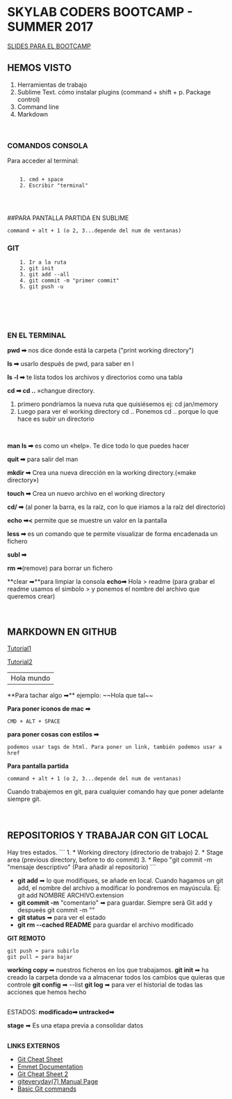 <h1>SKYLAB CODERS BOOTCAMP - SUMMER 2017</h1>

<a href="https://skylabcoders.github.io/bootcamp-julio2017/">SLIDES PARA EL BOOTCAMP</a>





<h2>HEMOS VISTO</h2>

<ol>
<li> Herramientas de trabajo</li>
<li> Sublime Text. cómo instalar plugins (command + shift + p. Package control)</li>
<li> Command line</li>
<li> Markdown</li>
</ol>
<br>


<h3>COMANDOS CONSOLA</h3> 

Para acceder al terminal:
```
    
    1. cmd + space
    2. Escribir "terminal"
    
```

<br>

##PARA PANTALLA PARTIDA EN SUBLIME
```
command + alt + 1 (o 2, 3...depende del num de ventanas)
```


<h3>GIT</h3>


```
    1. Ir a la ruta
    2. git init
    3. git add --all
    4. git commit -m "primer commit"
    5. git push -u
```
<br>
<br>
<br>




## <h3>EN EL TERMINAL</h3>


**pwd    ➡** nos dice donde está la carpeta ("print working directory")

**ls     ➡** usarlo después de pwd, para saber en l

**ls -l  ➡** te lista todos los archivos y directorios como una tabla 

**cd ➡ cd ..** »changue directory. 
<ol>
    <li>primero pondríamos la nueva ruta que quisiésemos
ej: cd jan/memory</li>
    <li>Luego para ver el working directory 
cd ..
Ponemos cd .. porque lo que hace es subir un directorio </li>
</ol> 
<br>

**man ls ➡** es como un «help». Te dice todo lo que puedes hacer

**quit ➡** para salir del man

**mkdir ➡** Crea una nueva dirección en la working directory.(«make directory»)

**touch ➡** Crea un nuevo archivo en el working directory

**cd/ ➡** (al poner la barra, es la raíz, con lo que iriamos a la raíz del directorio)

**echo ➡<** permite que se muestre un valor en la pantalla

**less ➡** es un comando que te permite visualizar de forma encadenada un fichero

**subl ➡**

**rm ➡**(remove) para borrar un fichero

**clear ➡**para limpiar la consola
**echo➡** Hola > readme  (para grabar el readme usamos el simbolo > y ponemos el nombre del archivo que queremos crear)

<br>

<h2>MARKDOWN EN GITHUB</h2>
<a href="https://guides.github.com/features/mastering-markdown/">Tutorial1</a>

<a href="https://guides.github.com/features/mastering-markdown/">Tutorial2</a>
<table><td>Hola mundo</td></table>
**Para tachar algo ➡** ejemplo: 
~~Hola que tal~~




**Para poner iconos de mac ➡**
```
CMD + ALT + SPACE 
```

**para poner cosas con estilos ➡** 
```
podemos usar tags de html. Para poner un link, también podemos usar a href

```

**Para pantalla partida** 
```
command + alt + 1 (o 2, 3...depende del num de ventanas)
```

Cuando trabajemos en git, para cualquier comando hay que poner adelante siempre git.
<br>
<br>
<br>

<h2> REPOSITORIOS Y TRABAJAR CON GIT LOCAL</h2>
Hay tres estados.
```
1. * Working directory (directorio de trabajo)
2. * Stage area (previous directory, before to do commit)
3. * Repo "git commit -m "mensaje descriptivo" (Para añadir al repositorio)
```
<br>

<ul>
    <li><strong>git add</strong> ➡ lo que modifiques, se añade en local. Cuando hagamos un git add, el nombre del archivo a modificar lo pondremos en mayúscula. 
    Ej: git add NOMBRE ARCHIVO.extension</li>
    <li><strong>git commit -m</strong>  "comentario" ➡ para guardar. Siempre será Git add y despueés git commit -m ""
    </li>
    <li><strong>git status</strong> ➡ para ver el estado</li>
    <li><strong>git rm --cached README</strong> para guardar el archivo modificado</li>
</ul>


**GIT REMOTO**
```
git push ➡ para subirlo
git pull ➡ para bajar
```


<strong>working copy</strong> ➡ nuestros ficheros en los que trabajamos.
<strong>git init</strong> ➡ ha creado la carpeta donde va a almacenar todos los cambios que quieras que controle
<strong>git config</strong> ➡ --list
<strong>git log</strong> ➡ para ver el historial de todas las acciones que hemos hecho
##

ESTADOS: 
<strong>modificado➡ </strong>
<strong>untracked➡</strong>

<strong>stage</strong> ➡ Es una etapa previa a consolidar datos
<br>

##

**LINKS EXTERNOS**
<ul>
    <li><a href="http://files.zeroturnaround.com/pdf/zt_git_cheat_sheet.pdf">Git Cheat Sheet</a></li>
    <li><a href="https://docs.emmet.io/cheat-sheet/">Emmet Documentation</a></li>
    <li><a href="https://www.git-tower.com/blog/git-cheat-sheet/">Git Cheat Sheet 2</a></li>
    <li><a href="https://www.kernel.org/pub/software/scm/git/docs/giteveryday.html">giteveryday(7) Manual Page</a></li>
    <li><a href="https://confluence.atlassian.com/bitbucketserver/basic-git-commands-776639767.html">Basic Git commands</a></li>
<ul>

